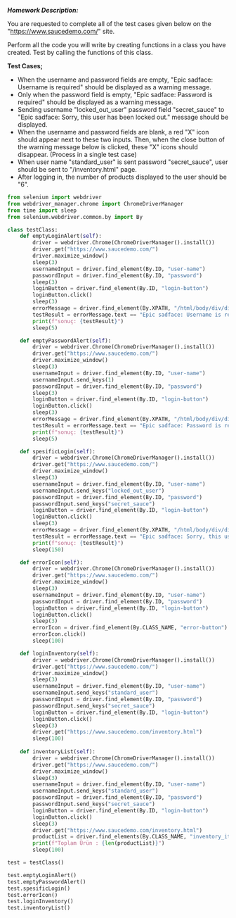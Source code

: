 ***Homework Description:***

You are requested to complete all of the test cases given below on the "https://www.saucedemo.com/" site.

Perform all the code you will write by creating functions in a class you have created. Test by calling the functions of this class.

**Test Cases;**
- When the username and password fields are empty, "Epic sadface: Username is required" should be displayed as a warning message.
- Only when the password field is empty, "Epic sadface: Password is required" should be displayed as a warning message.
- Sending username "locked_out_user" password field "secret_sauce" to "Epic sadface: Sorry, this user has been locked out." message should be displayed.
- When the username and password fields are blank, a red "X" icon should appear next to these two inputs. Then, when the close button of the warning message below is clicked, these "X" icons should disappear. (Process in a single test case)
- When user name "standard_user" is sent password "secret_sauce", user should be sent to "/inventory.html" page.
- After logging in, the number of products displayed to the user should be "6".


```python
from selenium import webdriver
from webdriver_manager.chrome import ChromeDriverManager
from time import sleep
from selenium.webdriver.common.by import By

```
```python
class testClass:
    def emptyLoginAlert(self):
        driver = webdriver.Chrome(ChromeDriverManager().install())
        driver.get("https://www.saucedemo.com/")
        driver.maximize_window()
        sleep(3)
        usernameInput = driver.find_element(By.ID, "user-name")
        passwordInput = driver.find_element(By.ID, "password")
        sleep(3)
        loginButton = driver.find_element(By.ID, "login-button")
        loginButton.click()
        sleep(3)
        errorMessage = driver.find_element(By.XPATH, "/html/body/div/div/div[2]/div[1]/div/div/form/div[3]/h3")
        testResult = errorMessage.text == "Epic sadface: Username is required" 
        print(f"sonuç: {testResult}")
        sleep(5)

    def emptyPasswordAlert(self):
        driver = webdriver.Chrome(ChromeDriverManager().install())
        driver.get("https://www.saucedemo.com/")
        driver.maximize_window()
        sleep(3)
        usernameInput = driver.find_element(By.ID, "user-name")
        usernameInput.send_keys(1)
        passwordInput = driver.find_element(By.ID, "password")
        sleep(3)
        loginButton = driver.find_element(By.ID, "login-button")
        loginButton.click()
        sleep(3)
        errorMessage = driver.find_element(By.XPATH, "/html/body/div/div/div[2]/div[1]/div/div/form/div[3]/h3")
        testResult = errorMessage.text == "Epic sadface: Password is required"
        print(f"sonuç: {testResult}")
        sleep(5)

    def spesificLogin(self):
        driver = webdriver.Chrome(ChromeDriverManager().install())
        driver.get("https://www.saucedemo.com/")
        driver.maximize_window()
        sleep(3)
        usernameInput = driver.find_element(By.ID, "user-name")
        usernameInput.send_keys("locked_out_user")
        passwordInput = driver.find_element(By.ID, "password")
        passwordInput.send_keys("secret_sauce")
        loginButton = driver.find_element(By.ID, "login-button")
        loginButton.click()
        sleep(3)
        errorMessage = driver.find_element(By.XPATH, "/html/body/div/div/div[2]/div[1]/div/div/form/div[3]/h3")
        testResult = errorMessage.text == "Epic sadface: Sorry, this user has been locked out."
        print(f"sonuç: {testResult}")
        sleep(150)

    def errorIcon(self):
        driver = webdriver.Chrome(ChromeDriverManager().install())
        driver.get("https://www.saucedemo.com/")    
        driver.maximize_window()
        sleep(3)
        usernameInput = driver.find_element(By.ID, "user-name")
        passwordInput = driver.find_element(By.ID, "password")
        loginButton = driver.find_element(By.ID, "login-button")
        loginButton.click()
        sleep(3)
        errorIcon = driver.find_element(By.CLASS_NAME, "error-button")
        errorIcon.click()
        sleep(100)

    def loginInventory(self):
        driver = webdriver.Chrome(ChromeDriverManager().install())
        driver.get("https://www.saucedemo.com/")
        driver.maximize_window()
        sleep(3)
        usernameInput = driver.find_element(By.ID, "user-name")
        usernameInput.send_keys("standard_user")   
        passwordInput = driver.find_element(By.ID, "password")
        passwordInput.send_keys("secret_sauce") 
        loginButton = driver.find_element(By.ID, "login-button")
        loginButton.click()
        sleep(3)
        driver.get("https://www.saucedemo.com/inventory.html")
        sleep(100)
        
    def inventoryList(self):
        driver = webdriver.Chrome(ChromeDriverManager().install())
        driver.get("https://www.saucedemo.com/")
        driver.maximize_window()
        sleep(3)
        usernameInput = driver.find_element(By.ID, "user-name")
        usernameInput.send_keys("standard_user")   
        passwordInput = driver.find_element(By.ID, "password")
        passwordInput.send_keys("secret_sauce") 
        loginButton = driver.find_element(By.ID, "login-button")
        loginButton.click()
        sleep(3)
        driver.get("https://www.saucedemo.com/inventory.html")
        productList = driver.find_elements(By.CLASS_NAME, "inventory_item") 
        print(f"Toplam Ürün : {len(productList)}")
        sleep(100)
```
```python
test = testClass()

test.emptyLoginAlert() 
test.emptyPasswordAlert()
test.spesificLogin()
test.errorIcon()
test.loginInventory()
test.inventoryList()
```